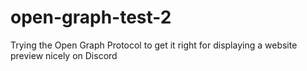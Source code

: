 # open-graph-test-2
Trying the Open Graph Protocol to get it right for displaying a website preview nicely on Discord
